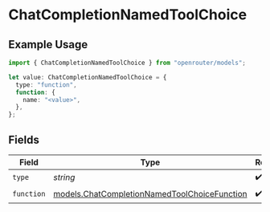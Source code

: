 # ChatCompletionNamedToolChoice

## Example Usage

```typescript
import { ChatCompletionNamedToolChoice } from "openrouter/models";

let value: ChatCompletionNamedToolChoice = {
  type: "function",
  function: {
    name: "<value>",
  },
};
```

## Fields

| Field                                                                                              | Type                                                                                               | Required                                                                                           | Description                                                                                        |
| -------------------------------------------------------------------------------------------------- | -------------------------------------------------------------------------------------------------- | -------------------------------------------------------------------------------------------------- | -------------------------------------------------------------------------------------------------- |
| `type`                                                                                             | *string*                                                                                           | :heavy_check_mark:                                                                                 | N/A                                                                                                |
| `function`                                                                                         | [models.ChatCompletionNamedToolChoiceFunction](../models/chatcompletionnamedtoolchoicefunction.md) | :heavy_check_mark:                                                                                 | N/A                                                                                                |